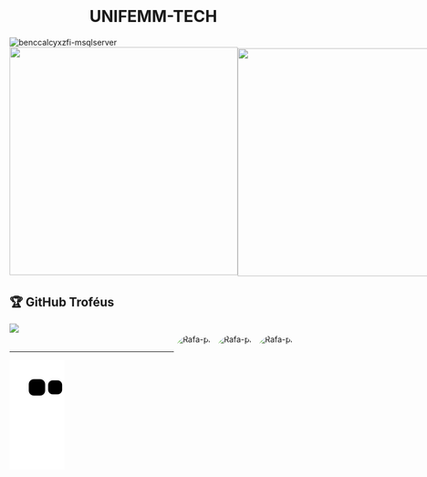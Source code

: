 <h1 align="center" style="margin-top: 0;">UNIFEMM-TECH</h1>
<img align="center" alt="benccalcyxzfi-msqlserver" src="https://komarev.com/ghpvc/?username=UNIFEMM-TECH&style=flat-square">
<div style="display: flex; flex-direction: row; align-items: center;">
  <a href="https://github.com/UNIFEMM-TECH">
    <img width="400em" height="400em" src="https://github-readme-stats.vercel.app/api?username=UNIFEMM-TECH&show_icons=true&theme=dark&include_all_commits=true&count_private=true" style="margin-right: 0;">
  </a>
  <img width="400em" height="400em" src="https://github-readme-streak-stats.herokuapp.com/?user=UNIFEMM-TECH&theme=dark" style="margin-left: 0;">
</div>



  <h2>🏆 GitHub Troféus</h2>
<img src="https://github-profile-trophy.vercel.app/?username=UNIFEMM-TECH&theme=nord&column=7" >
    </div>

<div>
<img align="right" alt="Rafa-pic" height="100" style="border-radius:50px;" src="https://cdn.discordapp.com/attachments/763562730782457936/954259343405117470/python-powered_1.gif">
<img align="right" alt="Rafa-pic" height="100" style="border-radius:50px;" src="https://mirbozorgi.com/wp-content/uploads/2020/11/skeleton-animation_300.gif">
<img align="right" alt="Rafa-pic" height="100" style="border-radius:50px;" src="https://cdn.discordapp.com/attachments/763562730782457936/954399309883912212/ezgif.com-gif-maker_1.gif">
</div>
  
  ##
  

    
  ***
![snake gif](https://github.com/UNIFEMM-TECH/UNIFEMM-TECH/blob/output/github-contribution-grid-snake.svg)
